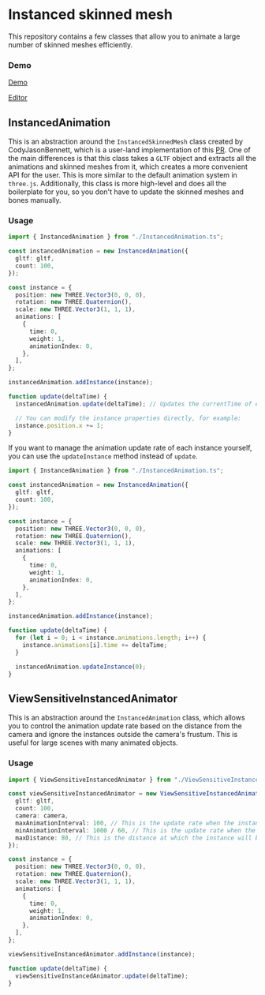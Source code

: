# Instanced skinned mesh

This repository contains a few classes that allow you to animate a large number of skinned meshes efficiently.

### Demo

[Demo](https://instanced-animation.vercel.app/)

[Editor](https://codesandbox.io/p/github/luis-herasme/instanced-skinned-mesh/main?file=%2Fsrc%2Finstanced-animation%2Fview-sensitive-instanced-animator.ts%3A51%2C47&layout=%257B%2522sidebarPanel%2522%253A%2522EXPLORER%2522%252C%2522rootPanelGroup%2522%253A%257B%2522direction%2522%253A%2522horizontal%2522%252C%2522contentType%2522%253A%2522UNKNOWN%2522%252C%2522type%2522%253A%2522PANEL_GROUP%2522%252C%2522id%2522%253A%2522ROOT_LAYOUT%2522%252C%2522panels%2522%253A%255B%257B%2522type%2522%253A%2522PANEL_GROUP%2522%252C%2522contentType%2522%253A%2522UNKNOWN%2522%252C%2522direction%2522%253A%2522vertical%2522%252C%2522id%2522%253A%2522clq2zarx10006356ocduye8ea%2522%252C%2522sizes%2522%253A%255B63.656387835763596%252C36.343612164236404%255D%252C%2522panels%2522%253A%255B%257B%2522type%2522%253A%2522PANEL_GROUP%2522%252C%2522contentType%2522%253A%2522EDITOR%2522%252C%2522direction%2522%253A%2522horizontal%2522%252C%2522id%2522%253A%2522EDITOR%2522%252C%2522panels%2522%253A%255B%257B%2522type%2522%253A%2522PANEL%2522%252C%2522contentType%2522%253A%2522EDITOR%2522%252C%2522id%2522%253A%2522clq2zarx10002356ofhj9yg9j%2522%257D%255D%257D%252C%257B%2522type%2522%253A%2522PANEL_GROUP%2522%252C%2522contentType%2522%253A%2522SHELLS%2522%252C%2522direction%2522%253A%2522horizontal%2522%252C%2522id%2522%253A%2522SHELLS%2522%252C%2522panels%2522%253A%255B%257B%2522type%2522%253A%2522PANEL%2522%252C%2522contentType%2522%253A%2522SHELLS%2522%252C%2522id%2522%253A%2522clq2zarx10004356ompy0ygrz%2522%257D%255D%252C%2522sizes%2522%253A%255B100%255D%257D%255D%257D%252C%257B%2522type%2522%253A%2522PANEL_GROUP%2522%252C%2522contentType%2522%253A%2522DEVTOOLS%2522%252C%2522direction%2522%253A%2522vertical%2522%252C%2522id%2522%253A%2522DEVTOOLS%2522%252C%2522panels%2522%253A%255B%257B%2522type%2522%253A%2522PANEL%2522%252C%2522contentType%2522%253A%2522DEVTOOLS%2522%252C%2522id%2522%253A%2522clq2zarx10005356o75wwvy81%2522%257D%255D%252C%2522sizes%2522%253A%255B100%255D%257D%255D%252C%2522sizes%2522%253A%255B40%252C60%255D%257D%252C%2522tabbedPanels%2522%253A%257B%2522clq2zarx10002356ofhj9yg9j%2522%253A%257B%2522id%2522%253A%2522clq2zarx10002356ofhj9yg9j%2522%252C%2522tabs%2522%253A%255B%257B%2522id%2522%253A%2522clq303lpx0002356o60fhlog3%2522%252C%2522mode%2522%253A%2522permanent%2522%252C%2522type%2522%253A%2522FILE%2522%252C%2522initialSelections%2522%253A%255B%257B%2522startLineNumber%2522%253A51%252C%2522startColumn%2522%253A47%252C%2522endLineNumber%2522%253A51%252C%2522endColumn%2522%253A47%257D%255D%252C%2522filepath%2522%253A%2522%252Fsrc%252Finstanced-animation%252Fview-sensitive-instanced-animator.ts%2522%252C%2522state%2522%253A%2522IDLE%2522%257D%255D%252C%2522activeTabId%2522%253A%2522clq303lpx0002356o60fhlog3%2522%257D%252C%2522clq2zarx10005356o75wwvy81%2522%253A%257B%2522id%2522%253A%2522clq2zarx10005356o75wwvy81%2522%252C%2522activeTabId%2522%253A%2522clq2zg9el0109356o8xgg79lc%2522%252C%2522tabs%2522%253A%255B%257B%2522type%2522%253A%2522TASK_PORT%2522%252C%2522taskId%2522%253A%2522dev%2522%252C%2522port%2522%253A5173%252C%2522id%2522%253A%2522clq2zg9el0109356o8xgg79lc%2522%252C%2522mode%2522%253A%2522permanent%2522%252C%2522path%2522%253A%2522%252F%2522%257D%255D%257D%252C%2522clq2zarx10004356ompy0ygrz%2522%253A%257B%2522id%2522%253A%2522clq2zarx10004356ompy0ygrz%2522%252C%2522activeTabId%2522%253A%2522clq2zatna007j356ow26rkr1g%2522%252C%2522tabs%2522%253A%255B%257B%2522id%2522%253A%2522clq2zarx10003356o2f4ii0ct%2522%252C%2522mode%2522%253A%2522permanent%2522%252C%2522type%2522%253A%2522TERMINAL%2522%252C%2522shellId%2522%253A%2522clq2zats0000negdobz4s7bxq%2522%257D%252C%257B%2522type%2522%253A%2522TASK_LOG%2522%252C%2522taskId%2522%253A%2522dev%2522%252C%2522id%2522%253A%2522clq2zatna007j356ow26rkr1g%2522%252C%2522mode%2522%253A%2522permanent%2522%257D%252C%257B%2522type%2522%253A%2522TASK_LOG%2522%252C%2522taskId%2522%253A%2522CSB_RUN_OUTSIDE_CONTAINER%253D1%2520devcontainer%2520templates%2520apply%2520--template-id%2520%255C%2522ghcr.io%252Fdevcontainers%252Ftemplates%252Ftypescript-node%255C%2522%2520--template-args%2520%27%257B%257D%27%2520--features%2520%27%255B%255D%27%2522%252C%2522id%2522%253A%2522clq2zcwqo00dc356o7u73gzby%2522%252C%2522mode%2522%253A%2522permanent%2522%257D%255D%257D%257D%252C%2522showDevtools%2522%253Atrue%252C%2522showShells%2522%253Atrue%252C%2522showSidebar%2522%253Atrue%252C%2522sidebarPanelSize%2522%253A15%257D)

## InstancedAnimation

This is an abstraction around the `InstancedSkinnedMesh` class created by CodyJasonBennett, which is a user-land implementation of this [PR](https://github.com/mrdoob/three.js/pull/22667).
One of the main differences is that this class takes a `GLTF` object and extracts all the animations and skinned meshes from it, which creates a more convenient API for the user. This is more similar to the default animation system in `three.js`. Additionally, this class is more high-level and does all the boilerplate for you, so you don't have to update the skinned meshes and bones manually.

### Usage

```ts
import { InstancedAnimation } from "./InstancedAnimation.ts";

const instancedAnimation = new InstancedAnimation({
  gltf: gltf,
  count: 100,
});

const instance = {
  position: new THREE.Vector3(0, 0, 0),
  rotation: new THREE.Quaternion(),
  scale: new THREE.Vector3(1, 1, 1),
  animations: [
    {
      time: 0,
      weight: 1,
      animationIndex: 0,
    },
  ],
};

instancedAnimation.addInstance(instance);

function update(deltaTime) {
  instancedAnimation.update(deltaTime); // Updates the currentTime of each instance

  // You can modify the instance properties directly, for example:
  instance.position.x += 1;
}
```

If you want to manage the animation update rate of each instance yourself, you can use the `updateInstance` method instead of `update`.

```ts
import { InstancedAnimation } from "./InstancedAnimation.ts";

const instancedAnimation = new InstancedAnimation({
  gltf: gltf,
  count: 100,
});

const instance = {
  position: new THREE.Vector3(0, 0, 0),
  rotation: new THREE.Quaternion(),
  scale: new THREE.Vector3(1, 1, 1),
  animations: [
    {
      time: 0,
      weight: 1,
      animationIndex: 0,
    },
  ],
};

instancedAnimation.addInstance(instance);

function update(deltaTime) {
  for (let i = 0; i < instance.animations.length; i++) {
    instance.animations[i].time += deltaTime;
  }

  instancedAnimation.updateInstance(0);
}
```

## ViewSensitiveInstancedAnimator

This is an abstraction around the `InstancedAnimation` class, which allows you to control the animation update rate based on the distance from the camera and ignore the instances outside the camera's frustum. This is useful for large scenes with many animated objects.

### Usage

```ts
import { ViewSensitiveInstancedAnimator } from "./ViewSensitiveInstancedAnimator.ts";

const viewSensitiveInstancedAnimator = new ViewSensitiveInstancedAnimator({
  gltf: gltf,
  count: 100,
  camera: camera,
  maxAnimationInterval: 100, // This is the update rate when the instance is at `maxDistance`
  minAnimationInterval: 1000 / 60, // This is the update rate when the instance in front of the camera
  maxDistance: 80, // This is the distance at which the instance will be updated at `maxAnimationInterval`
});

const instance = {
  position: new THREE.Vector3(0, 0, 0),
  rotation: new THREE.Quaternion(),
  scale: new THREE.Vector3(1, 1, 1),
  animations: [
    {
      time: 0,
      weight: 1,
      animationIndex: 0,
    },
  ],
};

viewSensitiveInstancedAnimator.addInstance(instance);

function update(deltaTime) {
  viewSensitiveInstancedAnimator.update(deltaTime);
}
```

